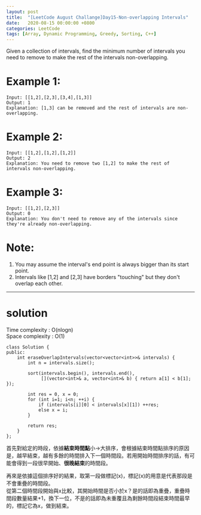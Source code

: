 ```yaml
---
layout: post
title:  "[LeetCode August Challange]Day15-Non-overlapping Intervals"
date:   2020-08-15 00:00:00 +0800
categories: LeetCode
tags: [Array, Dynamic Programming, Greedy, Sorting, C++]
---
```

Given a collection of intervals, find the minimum number of intervals you need to remove to make the rest of the intervals non-overlapping.

# Example 1:  
	Input: [[1,2],[2,3],[3,4],[1,3]]
	Output: 1
	Explanation: [1,3] can be removed and the rest of intervals are non-overlapping.

# Example 2:  
	Input: [[1,2],[1,2],[1,2]]
	Output: 2
	Explanation: You need to remove two [1,2] to make the rest of intervals non-overlapping.

# Example 3:  
	Input: [[1,2],[2,3]]
	Output: 0
	Explanation: You don't need to remove any of the intervals since they're already non-overlapping.

# Note:  
1. You may assume the interval's end point is always bigger than its start point.
2. Intervals like [1,2] and [2,3] have borders "touching" but they don't overlap each other.

______________________  

# solution

Time complexity : O(nlogn)  
Space complexity : O(1)

	class Solution {
	public:
	    int eraseOverlapIntervals(vector<vector<int>>& intervals) {
	        int n = intervals.size();

	        sort(intervals.begin(), intervals.end(), 
	             [](vector<int>& a, vector<int>& b) { return a[1] < b[1]; });

	        int res = 0, x = 0;
	        for (int i=1; i<n; ++i) {
	            if (intervals[i][0] < intervals[x][1]) ++res;
	            else x = i;
	        }

	        return res;
	    }
	};

首先對給定的時段，依據**結束時間點**小→大排序，會根據結束時間點排序的原因是，越早結束，越有多餘的時間排入下一個時間段。若用開始時間排序的話，有可能會得到一段很早開始、**很晚結束**的時間段。  

再來是依據這個排序好的結果，取第一段做標記(x)，標記(x)的用意是代表那段是不會重疊的時間段。  
從第二個時間段開始與x比較，其開始時間是否小於x？是的話即為重疊，重疊時間段數量結果+1，換下一位，不是的話即為未重覆且為剩餘時間段結束時間最早的，標記它為x，做到結束。  